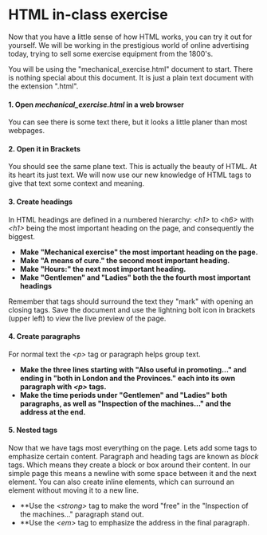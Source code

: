 # HTML in-class  exercise

Now that you have a little sense of how HTML works, you can try it out for yourself. We will be working in the prestigious world of online advertising today, trying to sell some exercise equipment from the 1800's. 

You will be using the "mechanical_exercise.html" document to start. There is nothing special about this document. It is just a plain text document with the extension ".html". 

#### 1. Open *mechanical_exercise.html* in a web browser

You can see there is some text there, but it looks a little planer than most webpages. 

#### 2. Open it in Brackets

You should see the same plane text. This is actually the beauty of HTML. At its heart its just text. We will now use our new knowledge of HTML tags to give that text some context and meaning.

#### 3. Create headings

In HTML headings are defined in a numbered hierarchy: *&lt;h1&gt;* to *&lt;h6&gt;* with *&lt;h1&gt;* being the most important heading on the page, and consequently the biggest.

* **Make "Mechanical exercise" the most important heading on the page.**
* **Make "A means of cure." the second most important heading.**
* **Make "Hours:" the next most important heading.**
* **Make "Gentlemen" and "Ladies" both the the fourth most important headings**

Remember that tags should surround the text they "mark" with opening an closing tags. Save the document and use the lightning bolt icon in brackets (upper left) to view the live preview of the page.

#### 4. Create paragraphs

For normal text the *&lt;p&gt;* tag or paragraph helps group text.

* **Make the three lines starting with "Also useful in promoting..." and ending in "both in London and the Provinces." each into its own paragraph with *&lt;p&gt;* tags.**
* **Make the time periods under "Gentlemen" and "Ladies" both paragraphs, as well as "Inspection of the machines..." and the address at the end.**

#### 5. Nested tags

Now that we have tags most everything on the page. Lets add some tags to emphasize certain content. Paragraph and heading tags are known as *block* tags. Which means they create a block or box around their content. In our simple page this means a newline with some space between it and the next element. You can also create inline elements, which can surround an element without moving it to a new line.

* **Use the *&lt;strong&gt;* tag to make the word "free" in the "Inspection of the machines..." paragraph stand out.
* **Use the *&lt;em&gt;* tag to emphasize the address in the final paragraph.




